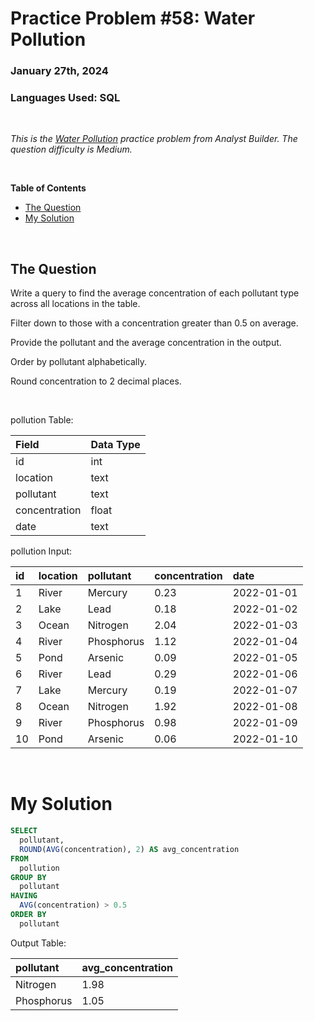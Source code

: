 # **Practice Problem #58: Water Pollution**
### January 27th, 2024
### Languages Used: SQL

<br>

*This is the [Water Pollution](https://www.analystbuilder.com/questions/water-pollution-CBPEI) practice problem from Analyst Builder. The question difficulty is Medium.*

<br>

**Table of Contents**

-   [The Question](#the-question)
-   [My Solution](#my-solution)
  
<br>

## The Question

Write a query to find the average concentration of each pollutant type across all locations in the table.

Filter down to those with a concentration greater than 0.5 on average.

Provide the pollutant and the average concentration in the output.

Order by pollutant alphabetically.

Round concentration to 2 decimal places.

<br>

pollution Table:

| Field         | Data Type |
| :------------ | :-------- |
| id            | int       |
| location      | text      |
| pollutant     | text      |
| concentration | float     |
| date          | text      |

pollution Input:

| id | location | pollutant  | concentration | date       |
| :- | :------- | :--------- | :------------ | :--------- |
| 1  | River    | Mercury    | 0.23          | 2022-01-01 |
| 2  | Lake     | Lead       | 0.18          | 2022-01-02 |
| 3  | Ocean    | Nitrogen   | 2.04          | 2022-01-03 |
| 4  | River    | Phosphorus | 1.12          | 2022-01-04 |
| 5  | Pond     | Arsenic    | 0.09          | 2022-01-05 |
| 6  | River    | Lead       | 0.29          | 2022-01-06 |
| 7  | Lake     | Mercury    | 0.19          | 2022-01-07 |
| 8  | Ocean    | Nitrogen   | 1.92          | 2022-01-08 |
| 9  | River    | Phosphorus | 0.98          | 2022-01-09 |
| 10 | Pond     | Arsenic    | 0.06          | 2022-01-10 |

<br>

# My Solution

``` SQL
SELECT 
  pollutant,
  ROUND(AVG(concentration), 2) AS avg_concentration
FROM 
  pollution
GROUP BY
  pollutant
HAVING
  AVG(concentration) > 0.5
ORDER BY
  pollutant
```

Output Table:

| pollutant  | avg_concentration |
| :--------- | :---------------- |
| Nitrogen   | 1.98              |
| Phosphorus | 1.05              |
